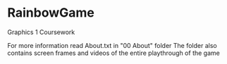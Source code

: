 # RainbowGame

Graphics 1 Coursework

For more information read About.txt in "00 About" folder The folder also contains screen frames and videos of the entire playthrough of the game
